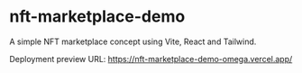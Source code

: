 # nft-marketplace-demo

A simple NFT marketplace concept using Vite, React and Tailwind.

Deployment preview URL: https://nft-marketplace-demo-omega.vercel.app/
